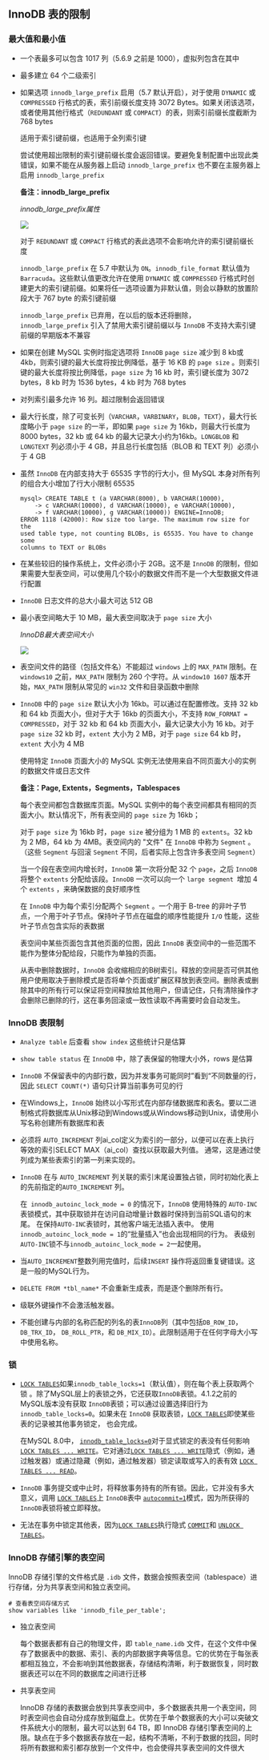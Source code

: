 ## InnoDB 表的限制

### 最大值和最小值

* 一个表最多可以包含 1017 列（5.6.9 之前是 1000），虚拟列包含在其中

* 最多建立 64 个二级索引

* 如果选项 `innodb_large_prefix` 启用（5.7 默认开启），对于使用 `DYNAMIC` 或 `COMPRESSED` 行格式的表，索引前缀长度支持 3072 Bytes。如果关闭该选项，或者使用其他行格式（`REDUNDANT` 或 `COMPACT`）的表，则索引前缀长度截断为 768 bytes

  适用于索引键前缀，也适用于全列索引键

  尝试使用超出限制的索引键前缀长度会返回错误。要避免复制配置中出现此类错误，如果不能在从服务器上启动 `innodb_large_prefix` 也不要在主服务器上启用 `innodb_large_prefix`

  **备注：innodb_large_prefix**

  *innodb_large_prefix属性*

  ![](../Images/Usage/innodb_large_prefix属性.png)

  对于 `REDUNDANT` 或 `COMPACT` 行格式的表此选项不会影响允许的索引键前缀长度

  `innodb_large_prefix` 在 5.7 中默认为 `ON`。`innodb_file_format` 默认值为 `Barracuda`。这些默认值更改允许在使用 `DYNAMIC` 或 `COMPRESSED` 行格式时创建更大的索引键前缀。如果将任一选项设置为非默认值，则会以静默的放置阶段大于 767 byte 的索引键前缀

  `innodb_large_prefix` 已弃用，在以后的版本还将删除，`innodb_large_prefix` 引入了禁用大索引键前缀以与 `InnoDB` 不支持大索引键前缀的早期版本不兼容

* 如果在创建 MySQL 实例时指定选项将 `InnoDB` `page size`  减少到 8 kb或 4kb，则索引键的最大长度将按比例降低，基于 16 KB 的 `page size` 。则索引键的最大长度将按比例降低，`page size` 为 16 kb 时，索引键长度为 3072 bytes，8 kb 时为 1536 bytes，4 kb 时为 768 bytes

* 对列索引最多允许 16 列。超过限制会返回错误

* 最大行长度，除了可变长列（`VARCHAR`，`VARBINARY`，`BLOB`，`TEXT`），最大行长度略小于 `page size` 的一半，即如果 `page size` 为 16kb，则最大行长度为 8000 bytes，32 kb 或 64 kb 的最大记录大小约为16kb。`LONGBLOB` 和 `LONGTEXT` 列必须小于 4 GB，并且总行长度包括（BLOB 和 TEXT 列）必须小于 4 GB

* 虽然 `InnoDB` 在内部支持大于 65535 字节的行大小，但 MySQL 本身对所有列的组合大小增加了行大小限制  65535

  ```mysql
  mysql> CREATE TABLE t (a VARCHAR(8000), b VARCHAR(10000),
      -> c VARCHAR(10000), d VARCHAR(10000), e VARCHAR(10000),
      -> f VARCHAR(10000), g VARCHAR(10000)) ENGINE=InnoDB;
  ERROR 1118 (42000): Row size too large. The maximum row size for the
  used table type, not counting BLOBs, is 65535. You have to change some
  columns to TEXT or BLOBs
  ```

* 在某些较旧的操作系统上，文件必须小于 2GB。这不是 `InnoDB` 的限制，但如果需要大型表空间，可以使用几个较小的数据文件而不是一个大型数据文件进行配置

* `InnoDB` 日志文件的总大小最大可达 512 GB

* 最小表空间略大于 10 MB，最大表空间取决于 `page size` 大小

  *InnoDB最大表空间大小*

  ![](../Images/Usage/InnoDB最大表空间大小.png)

* 表空间文件的路径（包括文件名）不能超过 `windows` 上的 `MAX_PATH` 限制。在 `windows10` 之前，`MAX_PATH` 限制为 260 个字符。从 `window10 1607` 版本开始，`MAX_PATH` 限制从常见的 `win32` 文件和目录函数中删除

* `InnoDB` 中的 `page size` 默认大小为 16kb。可以通过在配置修改。支持 32 kb 和 64 kb 页面大小，但对于大于 16kb 的页面大小，不支持 `ROW_FORMAT = COMPRESSED`，对于 32 kb 和 64 kb 页面大小，最大记录大小为 16 kb。对于 `page size` 32 kb 时，`extent` 大小为 2 MB，对于 `page size` 64 kb 时，`extent` 大小为 4 MB

  使用特定 `InnoDB` 页面大小的 MySQL 实例无法使用来自不同页面大小的实例的数据文件或日志文件

  **备注：Page, Extents，Segments，Tablespaces**

  每个表空间都包含数据库页面。MySQL 实例中的每个表空间都具有相同的页面大小。默认情况下，所有表空间的 `page size` 为 16kb；

  对于 `page size` 为 16kb 时，`page size` 被分组为 1 MB 的 `extents`。32 kb 为 2 MB，64 kb 为 4MB。表空间内的 "文件" 在 `InnoDB` 中称为 `Segment` 。（这些 `Segment` 与回滚 `Segment` 不同，后者实际上包含许多表空间 `Segment`）

  当一个段在表空间内增长时，`InnoDB` 第一次将分配 32 个 `page`，之后 `InnoDB` 将整个 `extents` 分配给该段。`InnoDB` 一次可以向一个 `large segment `增加 4 个 `extents` ，来确保数据的良好顺序性

  在 `InnoDB` 中为每个索引分配两个 `Segment` 。一个用于 B-tree 的非叶子节点，一个用于叶子节点。保持叶子节点在磁盘的顺序性能提升 `I/O` 性能，这些叶子节点包含实际的表数据

  表空间中某些页面包含其他页面的位图，因此 `InnoDB` 表空间中的一些范围不能作为整体分配给段，只能作为单独的页面。

  从表中删除数据时，`InnoDB` 会收缩相应的B树索引。释放的空间是否可供其他用户使用取决于删除模式是否将单个页面或扩展区释放到表空间。删除表或删除其中的所有行可以保证将空间释放给其他用户，但请记住，只有清除操作才会删除已删除的行，这在事务回滚或一致性读取不再需要时会自动发生。

### InnoDB 表限制

* `Analyze table` 后查看 `show index` 这些统计只是估算

* `show table status` 在 `InnoDB` 中，除了表保留的物理大小外，rows 是估算

* `InnoDB` 不保留表中的内部行数，因为并发事务可能同时”看到“不同数量的行，因此 `SELECT COUNT(*)` 语句只计算当前事务可见的行

* 在Windows上，`InnoDB` 始终以小写形式在内部存储数据库和表名。要以二进制格式将数据库从Unix移动到Windows或从Windows移动到Unix，请使用小写名称创建所有数据库和表

* 必须将 `AUTO_INCREMENT` 列ai_col定义为索引的一部分，以便可以在表上执行等效的索引SELECT MAX（ai_col）查找以获取最大列值。 通常，这是通过使列成为某些表索引的第一列来实现的。

* `InnoDB` 在与 `AUTO_INCREMENT` 列关联的索引末尾设置独占锁，同时初始化表上的先前指定的`AUTO_INCREMENT` 列。

  在` innodb_autoinc_lock_mode = 0` 的情况下，`InnoDB` 使用特殊的 `AUTO-INC` 表锁模式，其中获取锁并在访问自动增量计数器时保持到当前SQL语句的末尾。 在保持`AUTO-INC`表锁时，其他客户端无法插入表中。 使用`innodb_autoinc_lock_mode = 1`的“批量插入”也会出现相同的行为。 表级别`AUTO-INC`锁不与`innodb_autoinc_lock_mode = 2`一起使用。

* 当`AUTO_INCREMENT`整数列用完值时，后续`INSERT` 操作将返回重复键错误。这是一般的MySQL行为。

* `DELETE FROM *tbl_name*` 不会重新生成表，而是逐个删除所有行。

* 级联外键操作不会激活触发器。

* 不能创建与内部的名称匹配的列名的表`InnoDB`列（其中包括`DB_ROW_ID`， `DB_TRX_ID`， `DB_ROLL_PTR`，和 `DB_MIX_ID`）。此限制适用于在任何字母大小写中使用名称。

### 锁

* [`LOCK TABLES`](https://dev.mysql.com/doc/refman/8.0/en/lock-tables.html)如果`innodb_table_locks=1`（默认值），则在每个表上获取两个锁 。除了MySQL层上的表锁之外，它还获取`InnoDB`表锁。4.1.2之前的MySQL版本没有获取 `InnoDB`表锁；可以通过设置选择旧行为 `innodb_table_locks=0`。如果未在 `InnoDB` 获取表锁，[`LOCK TABLES`](https://dev.mysql.com/doc/refman/8.0/en/lock-tables.html)即使某些表的记录被其他事务锁定， 也会完成。

  在MySQL 8.0中， [`innodb_table_locks=0`](https://dev.mysql.com/doc/refman/8.0/en/innodb-parameters.html#sysvar_innodb_table_locks)对于显式锁定的表没有任何影响 [`LOCK TABLES ... WRITE`](https://dev.mysql.com/doc/refman/8.0/en/lock-tables.html)。它对通过[`LOCK TABLES ... WRITE`](https://dev.mysql.com/doc/refman/8.0/en/lock-tables.html)隐式（例如，通过触发器）或通过隐藏（例如，通过触发器）锁定读取或写入的表有效 [`LOCK TABLES ... READ`](https://dev.mysql.com/doc/refman/8.0/en/lock-tables.html)。

* `InnoDB` 事务提交或中止时，将释放事务持有的所有锁。因此，它并没有多大意义，调用 [`LOCK TABLES`](https://dev.mysql.com/doc/refman/8.0/en/lock-tables.html)上 `InnoDB`表中 [`autocommit=1`](https://dev.mysql.com/doc/refman/8.0/en/server-system-variables.html#sysvar_autocommit)模式，因为所获得的`InnoDB`表锁将被立即释放。

* 无法在事务中锁定其他表，因为[`LOCK TABLES`](https://dev.mysql.com/doc/refman/8.0/en/lock-tables.html)执行隐式 [`COMMIT`](https://dev.mysql.com/doc/refman/8.0/en/commit.html)和 [`UNLOCK TABLES`](https://dev.mysql.com/doc/refman/8.0/en/lock-tables.html)。

### InnoDB 存储引擎的表空间

InnoDB 存储引擎的文件格式是 `.idb` 文件，数据会按照表空间（tablespace）进行存储，分为共享表空间和独立表空间。

```mysql
# 查看表空间存储方式
show variables like 'innodb_file_per_table';
```

* 独立表空间

  每个数据表都有自己的物理文件，即 `table_name.idb` 文件，在这个文件中保存了数据表中的数据、索引、表的内部数据字典等信息。它的优势在于每张表都相互独立，不会影响到其他数据表，存储结构清晰，利于数据恢复，同时数据表还可以在不同的数据库之间进行迁移

* 共享表空间

  InnoDB 存储的表数据会放到共享表空间中，多个数据表共用一个表空间，同时表空间也会自动分成存放到磁盘上。优势在于单个数据表的大小可以突破文件系统大小的限制，最大可以达到 64 TB，即 InnoDB 存储引擎表空间的上限。缺点在于多个数据表存放在一起，结构不清晰，不利于数据的找回，同时将所有数据和索引都存放到一个文件中，也会使得共享表空间的文件很大

